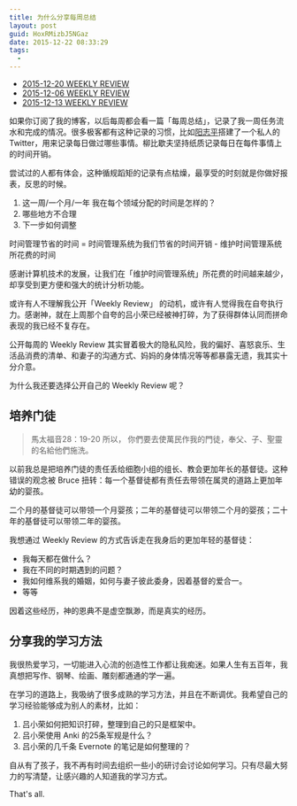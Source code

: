 ```yaml
---
title: 为什么分享每周总结
layout: post
guid: HoxRMizbJ5NGaz
date: 2015-12-22 08:33:29
tags:
  - 
---
```


* [2015-12-20 WEEKLY REVIEW](/weekly-review-2015-12-20.html)
* [2015-12-06 WEEKLY REVIEW](/weekly-performance-2015-12-06.html)
* [2015-12-13 WEEKLY REVIEW](/weekly-performance-2015-12-13.html)


如果你订阅了我的博客，以后每周都会看一篇「每周总结」，记录了我一周任务流水和完成的情况。很多极客都有这种记录的习惯，比如[阳志平](http://www.yangzhiping.com)搭建了一个私人的 Twitter，用来记录每日做过哪些事情。柳比歇夫坚持纸质记录每日在每件事情上的时间开销。

尝试过的人都有体会，这种循规蹈矩的记录有点枯燥，最享受的时刻就是你做好报表，反思的时候。

1. 这一周/一个月/一年 我在每个领域分配的时间是怎样的？
2. 哪些地方不合理
3. 下一步如何调整


时间管理节省的时间 = 时间管理系统为我们节省的时间开销 - 维护时间管理系统所花费的时间

感谢计算机技术的发展，让我们在「维护时间管理系统」所花费的时间越来越少，却享受到更方便和强大的统计分析功能。

或许有人不理解我公开「Weekly Review」 的动机，或许有人觉得我在自夸执行力。感谢神，就在上周那个自夸的吕小荣已经被神打碎，为了获得群体认同而拼命表现的我已经不复存在。

公开每周的 Weekly Review 其实冒着极大的隐私风险，我的偏好、喜怒哀乐、生活品消费的清单、和妻子的沟通方式、妈妈的身体情况等等都暴露无遗，我其实十分介意。

为什么我还要选择公开自己的 Weekly Review 呢？

## 培养门徒

> 馬太福音28：19-20 所以， 你們要去使萬民作我的門徒，奉父、子、聖靈的名給他們施洗。

以前我总是把培养门徒的责任丢给细胞小组的组长、教会更加年长的基督徒。这种错误的观念被 Bruce 扭转：每一个基督徒都有责任去带领在属灵的道路上更加年幼的婴孩。

二个月的基督徒可以带领一个月婴孩；二年的基督徒可以带领二个月的婴孩；二十年的基督徒可以带领二年的婴孩。

我想通过 Weekly Review 的方式告诉走在我身后的更加年轻的基督徒：

* 我每天都在做什么？
* 我在不同的时期遇到的问题？
* 我如何维系我的婚姻，如何与妻子彼此委身，因着基督的爱合一。
* 等等

因着这些经历，神的恩典不是虚空飘渺，而是真实的经历。


## 分享我的学习方法

我很热爱学习，一切能进入心流的创造性工作都让我痴迷。如果人生有五百年，我真想把写作、钢琴、绘画、雕刻都通通的学一遍。

在学习的道路上，我吸纳了很多成熟的学习方法，并且在不断调优。我希望自己的学习经验能够成为别人的素材，比如：

1. 吕小荣如何把知识打碎，整理到自己的只是框架中。
2. 吕小荣使用 Anki 的25条军规是什么？
3. 吕小荣的几千条 Evernote 的笔记是如何整理的？

自从有了孩子，我不再有时间去组织一些小的研讨会讨论如何学习。只有尽最大努力的写清楚，让感兴趣的人知道我的学习方式。


That's all.
